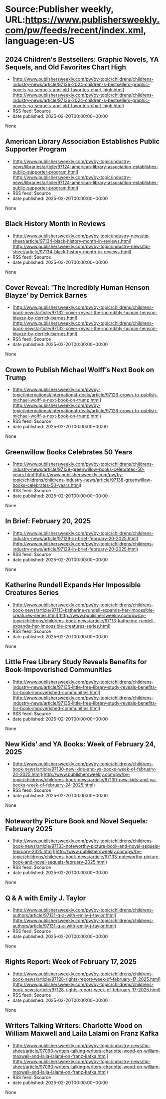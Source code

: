# Source:Publisher weekly, URL:https://www.publishersweekly.com/pw/feeds/recent/index.xml, language:en-US

## 2024 Children's Bestsellers: Graphic Novels, YA Sequels, and Old Favorites Chart High
 - [http://www.publishersweekly.com/pw/by-topic/childrens/childrens-industry-news/article/97136-2024-children-s-bestsellers-graphic-novels-ya-sequels-and-old-favorites-chart-high.html](http://www.publishersweekly.com/pw/by-topic/childrens/childrens-industry-news/article/97136-2024-children-s-bestsellers-graphic-novels-ya-sequels-and-old-favorites-chart-high.html)
 - RSS feed: $source
 - date published: 2025-02-20T00:00:00+00:00

None

## American Library Association Establishes Public Supporter Program
 - [http://www.publishersweekly.com/pw/by-topic/industry-news/libraries/article/97124-american-library-association-establishes-public-supporter-program.html](http://www.publishersweekly.com/pw/by-topic/industry-news/libraries/article/97124-american-library-association-establishes-public-supporter-program.html)
 - RSS feed: $source
 - date published: 2025-02-20T00:00:00+00:00

None

## Black History Month in Reviews
 - [http://www.publishersweekly.com/pw/by-topic/industry-news/tip-sheet/article/97134-black-history-month-in-reviews.html](http://www.publishersweekly.com/pw/by-topic/industry-news/tip-sheet/article/97134-black-history-month-in-reviews.html)
 - RSS feed: $source
 - date published: 2025-02-20T00:00:00+00:00

None

## Cover Reveal: 'The Incredibly Human Henson Blayze' by Derrick Barnes
 - [http://www.publishersweekly.com/pw/by-topic/childrens/childrens-book-news/article/97132-cover-reveal-the-incredibly-human-henson-blayze-by-derrick-barnes.html](http://www.publishersweekly.com/pw/by-topic/childrens/childrens-book-news/article/97132-cover-reveal-the-incredibly-human-henson-blayze-by-derrick-barnes.html)
 - RSS feed: $source
 - date published: 2025-02-20T00:00:00+00:00

None

## Crown to Publish Michael Wolff’s Next Book on Trump
 - [http://www.publishersweekly.com/pw/by-topic/international/international-deals/article/97126-crown-to-publish-michael-wolff-s-next-book-on-trump.html](http://www.publishersweekly.com/pw/by-topic/international/international-deals/article/97126-crown-to-publish-michael-wolff-s-next-book-on-trump.html)
 - RSS feed: $source
 - date published: 2025-02-20T00:00:00+00:00

None

## Greenwillow Books Celebrates 50 Years
 - [http://www.publishersweekly.com/pw/by-topic/childrens/childrens-industry-news/article/97138-greenwillow-books-celebrates-50-years.html](http://www.publishersweekly.com/pw/by-topic/childrens/childrens-industry-news/article/97138-greenwillow-books-celebrates-50-years.html)
 - RSS feed: $source
 - date published: 2025-02-20T00:00:00+00:00

None

## In Brief: February 20, 2025
 - [http://www.publishersweekly.com/pw/by-topic/childrens/childrens-industry-news/article/97129-in-brief-february-20-2025.html](http://www.publishersweekly.com/pw/by-topic/childrens/childrens-industry-news/article/97129-in-brief-february-20-2025.html)
 - RSS feed: $source
 - date published: 2025-02-20T00:00:00+00:00

None

## Katherine Rundell Expands Her Impossible Creatures Series
 - [http://www.publishersweekly.com/pw/by-topic/childrens/childrens-book-news/article/97113-katherine-rundell-expands-her-impossible-creatures-series.html](http://www.publishersweekly.com/pw/by-topic/childrens/childrens-book-news/article/97113-katherine-rundell-expands-her-impossible-creatures-series.html)
 - RSS feed: $source
 - date published: 2025-02-20T00:00:00+00:00

None

## Little Free Library Study Reveals Benefits for Book-Impoverished Communities
 - [http://www.publishersweekly.com/pw/by-topic/childrens/childrens-industry-news/article/97135-little-free-library-study-reveals-benefits-for-book-impoverished-communities.html](http://www.publishersweekly.com/pw/by-topic/childrens/childrens-industry-news/article/97135-little-free-library-study-reveals-benefits-for-book-impoverished-communities.html)
 - RSS feed: $source
 - date published: 2025-02-20T00:00:00+00:00

None

## New Kids' and YA Books: Week of February 24, 2025
 - [http://www.publishersweekly.com/pw/by-topic/childrens/childrens-book-news/article/97130-new-kids-and-ya-books-week-of-february-24-2025.html](http://www.publishersweekly.com/pw/by-topic/childrens/childrens-book-news/article/97130-new-kids-and-ya-books-week-of-february-24-2025.html)
 - RSS feed: $source
 - date published: 2025-02-20T00:00:00+00:00

None

## Noteworthy Picture Book and Novel Sequels: February 2025
 - [http://www.publishersweekly.com/pw/by-topic/childrens/childrens-book-news/article/97133-noteworthy-picture-book-and-novel-sequels-february-2025.html](http://www.publishersweekly.com/pw/by-topic/childrens/childrens-book-news/article/97133-noteworthy-picture-book-and-novel-sequels-february-2025.html)
 - RSS feed: $source
 - date published: 2025-02-20T00:00:00+00:00

None

## Q & A with Emily J. Taylor
 - [http://www.publishersweekly.com/pw/by-topic/childrens/childrens-authors/article/97131-q-a-with-emily-j-taylor.html](http://www.publishersweekly.com/pw/by-topic/childrens/childrens-authors/article/97131-q-a-with-emily-j-taylor.html)
 - RSS feed: $source
 - date published: 2025-02-20T00:00:00+00:00

None

## Rights Report: Week of February 17, 2025
 - [http://www.publishersweekly.com/pw/by-topic/childrens/childrens-book-news/article/97128-rights-report-week-of-february-17-2025.html](http://www.publishersweekly.com/pw/by-topic/childrens/childrens-book-news/article/97128-rights-report-week-of-february-17-2025.html)
 - RSS feed: $source
 - date published: 2025-02-20T00:00:00+00:00

None

## Writers Talking Writers: Charlotte Wood on William Maxwell and Laila Lalami on Franz Kafka
 - [http://www.publishersweekly.com/pw/by-topic/industry-news/tip-sheet/article/97090-writers-talking-writers-charlotte-wood-on-william-maxwell-and-laila-lalami-on-franz-kafka.html](http://www.publishersweekly.com/pw/by-topic/industry-news/tip-sheet/article/97090-writers-talking-writers-charlotte-wood-on-william-maxwell-and-laila-lalami-on-franz-kafka.html)
 - RSS feed: $source
 - date published: 2025-02-20T00:00:00+00:00

None

